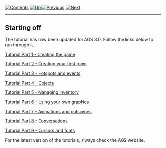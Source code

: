 []()

[![Contents](contents.gif)](ags.md) [![Up](up.gif)](ags8.md#topic5)
[![Previous](back.gif)](ags8.md#topic5)
[![Next](forward.gif)](ags10.md#Settingupthegame)

------------------------------------------------------------------------

Starting off
------------

The tutorial has now been updated for AGS 3.0. Follow the links below to
run through it.

[Tutorial Part 1 - Creating the game](acintro1.md)

[Tutorial Part 2 - Creating your first room](acintro2.md)

[Tutorial Part 3 - Hotspots and events](acintro3.md)

[Tutorial Part 4 - Objects](acintro4.md)

[Tutorial Part 5 - Managing inventory](acintro5.md)

[Tutorial Part 6 - Using your own graphics](acintro6.md)

[Tutorial Part 7 - Animations and cutscenes](acintro7.md)

[Tutorial Part 8 - Conversations](acintro8.md)

[Tutorial Part 9 - Cursors and fonts](acintro9.md)

For the latest version of the tutorials, always check the AGS website.
